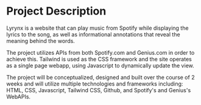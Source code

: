 # Project Description
Lyrynx is a website that can play music from Spotify while displaying the lyrics to the song, as well as informational annotations that reveal the meaning behind the words.

The project utilizes APIs from both Spotify.com and Genius.com in order to achieve this. Tailwind is used as the CSS framework and the site operates as a single page webapp, using Javascript to dynamically update the view.

The project will be conceptualized, designed and built over the course of 2 weeks and will utilize multiple technologies and frameworks including: HTML, CSS, Javascript, Tailwind CSS, Github, and Spotify's and Genius's WebAPIs.
